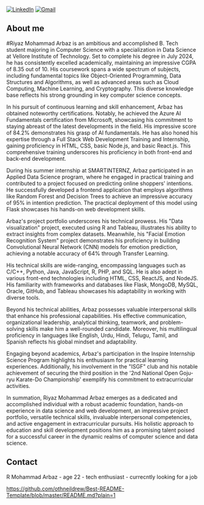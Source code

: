 
<a name="readme-top"></a>
[![LinkedIn][linkedin-shield]][linkedin-url]
[![Gmail][mail-shield]][Gmail-url]

## About me
#Riyaz Mohammad Arbaz
is an ambitious and accomplished B. Tech student majoring in Computer Science with a specialization in Data Science at Vellore Institute of Technology. Set to complete his degree in July 2024, he has consistently excelled academically, maintaining an impressive CGPA of 8.35 out of 10. His coursework spans a wide spectrum of subjects, including fundamental topics like Object-Oriented Programming, Data Structures and Algorithms, as well as advanced areas such as Cloud Computing, Machine Learning, and Cryptography. This diverse knowledge base reflects his strong grounding in key computer science concepts.

In his pursuit of continuous learning and skill enhancement, Arbaz has obtained noteworthy certifications. Notably, he achieved the Azure AI Fundamentals certification from Microsoft, showcasing his commitment to staying abreast of the latest developments in the field. His impressive score of 84.2% demonstrates his grasp of AI fundamentals. He has also honed his expertise through a Full Stack Web Development Training and Internship, gaining proficiency in HTML, CSS, basic Node.js, and basic React.js. This comprehensive training underscores his proficiency in both front-end and back-end development.

During his summer internship at SMARTINTERNZ, Arbaz participated in an Applied Data Science program, where he engaged in practical training and contributed to a project focused on predicting online shoppers' intentions. He successfully developed a frontend application that employs algorithms like Random Forest and Decision Trees to achieve an impressive accuracy of 95% in intention prediction. The practical deployment of this model using Flask showcases his hands-on web development skills.

Arbaz's project portfolio underscores his technical prowess. His "Data visualization" project, executed using R and Tableau, illustrates his ability to extract insights from complex datasets. Meanwhile, his "Facial Emotion Recognition System" project demonstrates his proficiency in building Convolutional Neural Network (CNN) models for emotion prediction, achieving a notable accuracy of 64% through Transfer Learning.

His technical skills are wide-ranging, encompassing languages such as C/C++, Python, Java, JavaScript, R, PHP, and SQL. He is also adept in various front-end technologies including HTML, CSS, ReactJS, and NodeJS. His familiarity with frameworks and databases like Flask, MongoDB, MySQL, Oracle, GitHub, and Tableau showcases his adaptability in working with diverse tools.

Beyond his technical abilities, Arbaz possesses valuable interpersonal skills that enhance his professional capabilities. His effective communication, organizational leadership, analytical thinking, teamwork, and problem-solving skills make him a well-rounded candidate. Moreover, his multilingual proficiency in languages like English, Urdu, Hindi, Telugu, Tamil, and Spanish reflects his global mindset and adaptability.

Engaging beyond academics, Arbaz's participation in the Inspire Internship Science Program highlights his enthusiasm for practical learning experiences. Additionally, his involvement in the "ISGF" club and his notable achievement of securing the third position in the '2nd National Open Goju-ryu Karate-Do Championship' exemplify his commitment to extracurricular activities.

In summation, Riyaz Mohammad Arbaz emerges as a dedicated and accomplished individual with a robust academic foundation, hands-on experience in data science and web development, an impressive project portfolio, versatile technical skills, invaluable interpersonal competencies, and active engagement in extracurricular pursuits. His holistic approach to education and skill development positions him as a promising talent poised for a successful career in the dynamic realms of computer science and data science.



## Contact

R Mohammad Arbaz - age 22 - tech enthusiast - currecntly looking for a job

[linkedin-shield]: https://img.shields.io/badge/-LinkedIn-black.svg?style=for-the-badge&logo=linkedin&colorB=555
[linkedin-url]: https://linkedin.com/in/othneildrew
[mail-shield]: https://img.shields.io/badge/-Gmail-blue.svg?style=for-the-badge&logo=Gmail&colorB=555
[Gmail-url]: https://mail.google.com/mail/u/0/#inbox?compose=jrjtWvNBjpwzkQCfLPGsnCgdfLrRDWczHxjHjBxhjgZkdjHWPDStXPJDVRrtRVDrgXLQGdnJ



https://github.com/othneildrew/Best-README-Template/blob/master/README.md?plain=1
